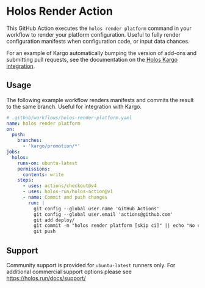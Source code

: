 # Holos Render Action

This GitHub Action executes the `holos render platform` command in your workflow
to render your platform configuration.  Useful to fully render configuration
manifests when configuration code, or input data chances.

For an example of Kargo automatically bumping the version of add-ons and
submitting pull requests, see the documentation on the [Holos Kargo
integration](https://holos.run/docs/kargo/).

## Usage

The following example workflow renders manifests and commits the result to the
same branch.  Useful for integration with Kargo.

```yaml
# .github/workflows/holos-render-platform.yaml
name: holos render platform
on:
  push:
    branches:
      - 'kargo/promotion/*'
jobs:
  holos:
    runs-on: ubuntu-latest
    permissions:
      contents: write
    steps:
      - uses: actions/checkout@v4
      - uses: holos-run/holos-action@v1
      - name: Commit and push changes
        run: |
          git config --global user.name 'GitHub Actions'
          git config --global user.email 'actions@github.com'
          git add deploy/
          git commit -m "holos render platform [skip ci]" || echo "No changes to commit"
          git push
```

## Support

Community support is provided for `ubuntu-latest` runners only.  For additional
commercial support options please see https://holos.run/docs/support/
